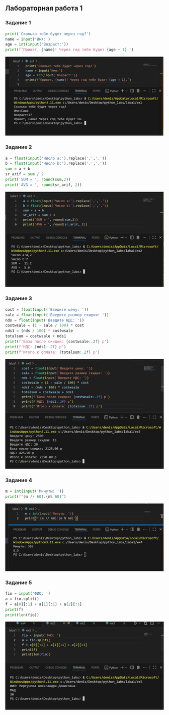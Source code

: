 ## Лабораторная работа 1

### Задание 1
```python
print('Сколько тебе будет через год?')
name = input('Имя:')
age = int(input('Возраст:'))
print(f'Привет, {name}! Через год тебе будет {age + 1}.')
```
![Картинка 1](./laba1/images/imex1.png)

### Задание 2
```python
a = float(input('Число a:').replace(',','.'))
b = float(input('Число b:').replace(',','.'))
sum = a + b
sr_arif = sum / 2
print('SUM = ', round(sum,2))
print('AVG = ', round(sr_arif, 2))
```
![Картинка 2](./laba1/images/imex2.png)

### Задание 3
```python
cost = float(input('Введите цену: '))
sale = float(input('Введите размер скидки: '))
nds = float(input('Введите НДС: '))
costwsale = (1 - sale / 100) * cost
nds1 = (nds / 100) * costwsale 
totalsum = costwsale + nds1
print(f'База после скидки: {costwsale:.2f} p')
print(f'НДС: {nds1:.2f} p')
print(f'Итого к оплате: {totalsum:.2f} p')
```
![Картинка 3](./laba1/images/imex3.png)

### Задание 4
```python
m = int(input('Минуты: '))
print(f"{m // 60}:{m% 60}")
```
![Картинка 4](./laba1/images/imex4.png)

### Задание 5
```python
fio = input('ФИО: ')
a = fio.split()
f = a[0][:1] + a[1][:1] + a[2][:1]
print(f)
print(len(fio))
```
![Картинка 5](./laba1/images/imex5.png)
